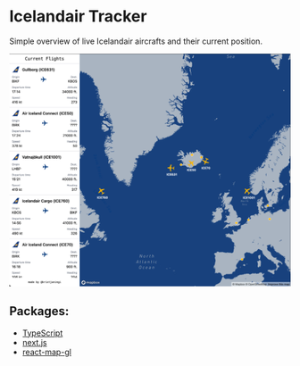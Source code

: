 # Icelandair Tracker

Simple overview of live Icelandair aircrafts and their current position.

![](example2.png)

## Packages:

- [TypeScript](https://github.com/microsoft/TypeScript)
- [next.js](https://github.com/vercel/next.js/s)
- [react-map-gl](https://github.com/uber/react-map-gl)
